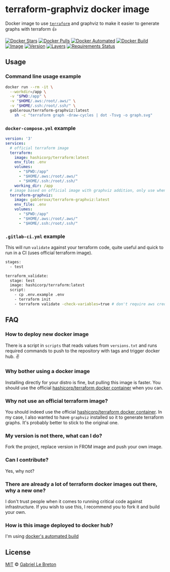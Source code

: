 # terraform-graphviz docker image

Docker image to use [`terraform`](https://www.terraform.com/) and graphviz to make it easier to generate graphs with terraform :+1:

[![Docker Stars](https://img.shields.io/docker/stars/gableroux/terraform-graphviz.svg)](https://hub.docker.com/r/gableroux/terraform-graphviz)
[![Docker Pulls](https://img.shields.io/docker/pulls/gableroux/terraform-graphviz.svg)](https://hub.docker.com/r/gableroux/terraform-graphviz)
[![Docker Automated](https://img.shields.io/docker/automated/gableroux/terraform-graphviz.svg)](https://hub.docker.com/r/gableroux/terraform-graphviz)
[![Docker Build](https://img.shields.io/docker/build/gableroux/terraform-graphviz.svg)](https://hub.docker.com/r/gableroux/terraform-graphviz)
[![Image](https://images.microbadger.com/badges/image/gableroux/terraform-graphviz.svg)](https://microbadger.com/images/gableroux/terraform-graphviz)
[![Version](https://images.microbadger.com/badges/version/gableroux/terraform-graphviz.svg)](https://microbadger.com/images/gableroux/terraform-graphviz)
[![Layers](https://images.microbadger.com/badges/image/gableroux/terraform-graphviz.svg)](https://microbadger.com/images/gableroux/terraform-graphviz)
[![Requirements Status](https://requires.io/github/GabLeRoux/terraform-docker-image/requirements.svg)](https://requires.io/github/GabLeRoux/terraform-docker-image/requirements/)

## Usage

### Command line usage example

```bash
docker run --rm -it \
  --workdir=/app \
  -v "$PWD:/app" \
  -v "$HOME/.aws:/root/.aws/" \
  -v "$HOME/.ssh:/root/.ssh/" \
  gableroux/terraform-graphviz:latest
    sh -c "terraform graph -draw-cycles | dot -Tsvg -o graph.svg"
```

### `docker-compose.yml` example

```yaml
version: '3'
services:
  # official terraform image
  terraform:
    image: hashicorp/terraform:latest
    env_file: .env
    volumes:
      - "$PWD:/app"
      - "$HOME/.aws:/root/.aws/"
      - "$HOME/.ssh:/root/.ssh/"
    working_dir: /app
  # image based on official image with graphviz addition, only use when you when you want ot generate graphs
  terraform-graphviz:
    image: gableroux/terraform-graphviz:latest
    env_file: .env
    volumes:
      - "$PWD:/app"
      - "$HOME/.aws:/root/.aws/"
      - "$HOME/.ssh:/root/.ssh/"
```

### `.gitlab-ci.yml` example

This will run `validate` against your terraform code, quite useful and quick to run in a CI (uses official terraform image).

```bash
stages:
  - test

terraform_validate:
  stage: test
  image: hashicorp/terraform:latest
  script:
    - cp .env.example .env
    - terraform init
    - terraform validate -check-variables=true # don't require aws credentials

```

## FAQ

### How to deploy new docker image

There is a script in `scripts` that reads values from `versions.txt` and runs required commands to push to the repository with tags and trigger docker hub. :v:

### Why bother using a docker image

Installing directly for your distro is fine, but pulling this image is faster. You should use the official [hashicorp/terraform docker container](https://hub.docker.com/r/hashicorp/terraform/) when you can.

### Why not use an official terraform image?

You should indeed use the official [hashicorp/terraform docker container](https://hub.docker.com/r/hashicorp/terraform/). In my case, I also wanted to have `graphviz` installed so it to generate terraform graphs. It's probably better to stick to the original one.

### My version is not there, what can I do?

Fork the project, replace version in FROM image and push your own image.

### Can I contribute?

Yes, why not?

### There are already a lot of terraform docker images out there, why a new one?

I don't trust people when it comes to running critical code against infrastructure. If you wish to use this, I recommend you to fork it and build your own.

### How is this image deployed to docker hub?

I'm using [docker's automated build](https://docs.docker.com/docker-hub/builds/)

## License

[MIT](LICENSE.md) © [Gabriel Le Breton](https://gableroux.com)
